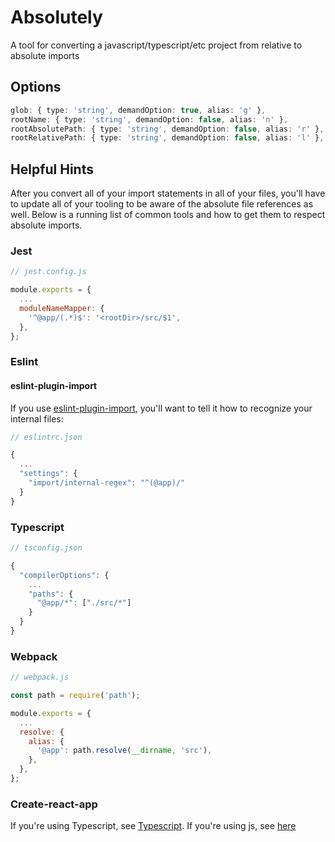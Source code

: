 # Absolutely

A tool for converting a javascript/typescript/etc project from relative to absolute imports

## Options

```ts
glob: { type: 'string', demandOption: true, alias: 'g' },
rootName: { type: 'string', demandOption: false, alias: 'n' },
rootAbsolutePath: { type: 'string', demandOption: false, alias: 'r' },
rootRelativePath: { type: 'string', demandOption: false, alias: 'l' },
```

## Helpful Hints

After you convert all of your import statements in all of your files, you'll have to update all of your tooling
to be aware of the absolute file references as well. Below is a running list of common tools and how to get them
to respect absolute imports.

### Jest

```js
// jest.config.js

module.exports = {
  ...
  moduleNameMapper: {
    '^@app/(.*)$': '<rootDir>/src/$1',
  },
};
```

### Eslint

#### eslint-plugin-import

If you use [eslint-plugin-import](https://github.com/benmosher/eslint-plugin-import), you'll want to tell
it how to recognize your internal files:

```js
// eslintrc.json

{
  ...
  "settings": {
    "import/internal-regex": "^(@app)/"
  }
}
```

### Typescript

```js
// tsconfig.json

{
  "compilerOptions": {
    ...
    "paths": {
      "@app/*": ["./src/*"]
    }
  }
}
```

### Webpack

```js
// webpack.js

const path = require('path');

module.exports = {
  ...
  resolve: {
    alias: {
      '@app': path.resolve(__dirname, 'src'),
    },
  },
};
```

### Create-react-app

If you're using Typescript, see [Typescript](#typescript). If you're using js, see
[here](https://create-react-app.dev/docs/importing-a-component/#absolute-imports)
